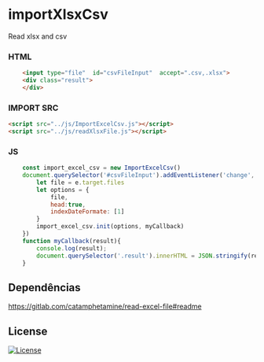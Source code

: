 # importXlsxCsv
Read xlsx and csv

### HTML
```html
    <input type="file"  id="csvFileInput"  accept=".csv,.xlsx">
    <div class="result">
    </div>
```

### IMPORT SRC
```html
<script src="../js/ImportExcelCsv.js"></script>
<script src="../js/readXlsxFile.js"></script>
```

### JS
```js
    const import_excel_csv = new ImportExcelCsv()
    document.querySelector('#csvFileInput').addEventListener('change', (e)=>{
        let file = e.target.files
        let options = {
            file,
            head:true,
            indexDateFormate: [1]
        }
        import_excel_csv.init(options, myCallback)
    })
    function myCallback(result){
        console.log(result);
        document.querySelector('.result').innerHTML = JSON.stringify(result)
    }
```
## Dependências

https://gitlab.com/catamphetamine/read-excel-file#readme

## License
<a href="#"><img src="https://img.shields.io/badge/License-MIT-yellow.svg)" alt="License"></a>